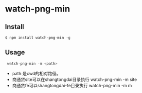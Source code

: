 # watch-png-min 

## Install

```
$ npm install watch-png-min -g
```

## Usage

```js
 watch-png-min -m <path>
```

- path 是cwd的相对路径。
- 商通贷site可以在shangtongdai目录执行 watch-png-min -m site
- 商通贷fe可以shangtongdai-fe目录执行 watch-png-min -m m